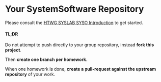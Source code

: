 # Your SystemSoftware Repository

Please consult the [HTWG SYSLAB SYSO Introduction](https://htwg-syslab-syso.github.io/) to get started.

#### TL;DR
Do not attempt to push directly to your group repository, instead **fork this project**.

Then **create one branch per homework**.

When one homework is done, **create a pull-request against the upstream repository** of your work.
